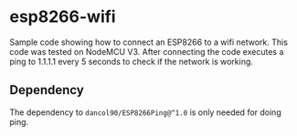 # esp8266-wifi

Sample code showing how to connect an ESP8266 to a wifi network. 
This code was tested on NodeMCU V3.
After connecting the code executes a ping to 1.1.1.1 every 5 seconds to check if the network is working.

## Dependency

The dependency to `dancol90/ESP8266Ping@^1.0` is only needed for doing ping.